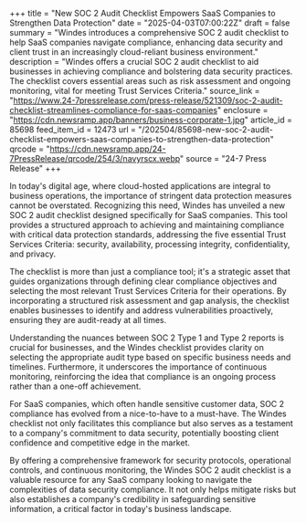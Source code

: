 +++
title = "New SOC 2 Audit Checklist Empowers SaaS Companies to Strengthen Data Protection"
date = "2025-04-03T07:00:22Z"
draft = false
summary = "Windes introduces a comprehensive SOC 2 audit checklist to help SaaS companies navigate compliance, enhancing data security and client trust in an increasingly cloud-reliant business environment."
description = "Windes offers a crucial SOC 2 audit checklist to aid businesses in achieving compliance and bolstering data security practices. The checklist covers essential areas such as risk assessment and ongoing monitoring, vital for meeting Trust Services Criteria."
source_link = "https://www.24-7pressrelease.com/press-release/521309/soc-2-audit-checklist-streamlines-compliance-for-saas-companies"
enclosure = "https://cdn.newsramp.app/banners/business-corporate-1.jpg"
article_id = 85698
feed_item_id = 12473
url = "/202504/85698-new-soc-2-audit-checklist-empowers-saas-companies-to-strengthen-data-protection"
qrcode = "https://cdn.newsramp.app/24-7PressRelease/qrcode/254/3/navyrscx.webp"
source = "24-7 Press Release"
+++

<p>In today's digital age, where cloud-hosted applications are integral to business operations, the importance of stringent data protection measures cannot be overstated. Recognizing this need, Windes has unveiled a new SOC 2 audit checklist designed specifically for SaaS companies. This tool provides a structured approach to achieving and maintaining compliance with critical data protection standards, addressing the five essential Trust Services Criteria: security, availability, processing integrity, confidentiality, and privacy.</p><p>The checklist is more than just a compliance tool; it's a strategic asset that guides organizations through defining clear compliance objectives and selecting the most relevant Trust Services Criteria for their operations. By incorporating a structured risk assessment and gap analysis, the checklist enables businesses to identify and address vulnerabilities proactively, ensuring they are audit-ready at all times.</p><p>Understanding the nuances between SOC 2 Type 1 and Type 2 reports is crucial for businesses, and the Windes checklist provides clarity on selecting the appropriate audit type based on specific business needs and timelines. Furthermore, it underscores the importance of continuous monitoring, reinforcing the idea that compliance is an ongoing process rather than a one-off achievement.</p><p>For SaaS companies, which often handle sensitive customer data, SOC 2 compliance has evolved from a nice-to-have to a must-have. The Windes checklist not only facilitates this compliance but also serves as a testament to a company's commitment to data security, potentially boosting client confidence and competitive edge in the market.</p><p>By offering a comprehensive framework for security protocols, operational controls, and continuous monitoring, the Windes SOC 2 audit checklist is a valuable resource for any SaaS company looking to navigate the complexities of data security compliance. It not only helps mitigate risks but also establishes a company's credibility in safeguarding sensitive information, a critical factor in today's business landscape.</p>